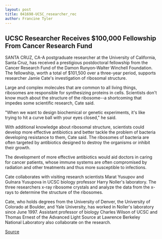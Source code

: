 ```yaml
---
layout: post
title: 041698-UCSC_researcher_rec
author: Francine Tyler
---
```


## UCSC Researcher Receives $100,000 Fellowship From Cancer Research Fund

SANTA CRUZ, CA-A postgraduate researcher at the University of California, Santa Cruz, has received a prestigious postdoctoral fellowship from the Cancer Research Fund of the Damon Runyon-Walter Winchell Foundation. The fellowship, worth a total of $101,500 over a three-year period, supports researcher Jamie Cate's investigation of ribosomal structure.

Large and complex molecules that are common to all living things, ribosomes are responsible for synthesizing proteins in cells. Scientists don't know much about the structure of the ribosome--a shortcoming that impedes some scientific research, Cate said.

"When we want to design biochemical or genetic experiments, it's like trying to hit a curve ball with your eyes closed," he said.

With additional knowledge about ribosomal structure, scientists could develop more effective antibiotics and better tackle the problem of bacteria developing resistance to them, Cate said. The ribosomes of bacteria are often targeted by antibiotics designed to destroy the organisms or inhibit their growth.

The development of more effective antibiotics would aid doctors in caring for cancer patients, whose immune systems are often compromised by radiation and other treatments and thus more susceptible to infections.

Cate collaborates with visiting research scientists Marat Yusupov and Gulnara Yusupova in UCSC biology professor Harry Noller's laboratory. The three researchers x-ray ribosome crystals and analyze the data from the x-rays to determine the structure of the ribosomes.

Cate, who holds degrees from the University of Denver, the University of Colorado at Boulder, and Yale University, has worked in Noller's laboratory since June 1997. Assistant professor of biology Charles Wilson of UCSC and Thomas Ernest of the Advanced Light Source at Lawrence Berkeley National Laboratory also collaborate on the research.

[Source](http://www1.ucsc.edu/news_events/press_releases/archive/97-98/04-98/041698-UCSC_researcher_rec.html "Permalink to 041698-UCSC_researcher_rec")
